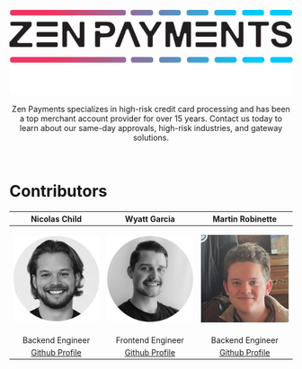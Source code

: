 <p align="center">
  <img src="https://github.com/Zen-Payments/.github/blob/main/photos/logo.svg?raw=true#gh-light-mode-only">
</p>

<p align="center">
  <img src="https://github.com/Zen-Payments/.github/blob/main/photos/whitelogo.svg?raw=true#gh-dark-mode-only">
</p>

<p align="center">
  Zen Payments specializes in high-risk credit card processing and has been a top merchant account provider for over 15 years. Contact us today to learn about our same-day approvals, high-risk industries, and gateway solutions.
</p>

<br>


# Contributors
  
| Nicolas Child    | Wyatt Garcia        | Martin Robinette    |
|:----------------:|:-------------------:|:-------------------:|
| <p align="center"><a href="https://www.linkedin.com/in/nick-child-1b21481b1/" target="_blank"><img src="https://github.com/Zen-Payments/.github/blob/main/photos/nick.png?raw=true" width=250 alt="Nicolas Child LinkedIn"></a></p> | <p align="center"><a href="https://www.linkedin.com/in/wyatt-garcia/" target="_blank"><img src="https://github.com/Zen-Payments/.github/blob/main/photos/wyatt.png?raw=true" width=250 alt="Wyatt Garcia LinkedIn"></a></p>  | <p align="center"><a href="https://www.linkedin.com/in/wyatt-garcia/" target="_blank"><img src="https://github.com/Zen-Payments/.github/blob/main/photos/marty.jpg?raw=true" width=250 alt="Wyatt Garcia LinkedIn"></a></p>  |
| Backend Engineer | Frontend Engineer | Backend Engineer |
| <a href="https://github.com/nicolaschild" target="_blank">Github Profile</a> | <a href="https://github.com/medemon" target="_blank">Github Profile</a> | <a href="https://github.com/MartinRobinette" target="_blank">Github Profile</a> |
